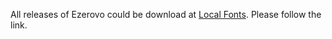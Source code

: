 All releases of Ezerovo could be download at [Local Fonts](https://localfonts.eu/shop/cyrillic-script/serbian/serbian-cyrillic-serif/ezerovo/). Please follow the link.